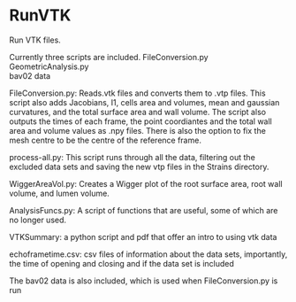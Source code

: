 # RunVTK
Run VTK files.

Currently three scripts are included.
  FileConversion.py
  GeometricAnalysis.py  
  bav02 data
  
FileConversion.py:
	Reads.vtk files and converts them to .vtp files. This script also adds
	Jacobians, I1, cells area and volumes, mean and gaussian curvatures, and 
	the total surface area and wall volume. The script also outputs the times 
	of each frame, the point coordiantes and the total wall area and volume values
	as .npy files. There is also the option to fix the mesh centre to be the centre
    of the reference frame.

process-all.py:
    This script runs through all the data, filtering out the excluded data sets and
    saving the new vtp files in the Strains directory.


WiggerAreaVol.py:
    Creates a Wigger plot of the root surface area, root wall volume, and lumen volume.

AnalysisFuncs.py:
    A script of functions that are useful, some of which are no longer used. 

VTKSummary:
    a python script and pdf that offer an intro to using vtk data

echoframetime.csv:
    csv files of information about the data sets, importantly, the time of opening and closing and if the data set is included

The bav02 data is also included, which is used when FileConversion.py is run

 
 
